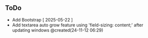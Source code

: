 ToDo
----
- Add Bootstrap [ 2025-05-22 ]
- Add textarea auto grow feature using 'field-sizing: content;' after updating windows @created(24-11-12 06:29)
